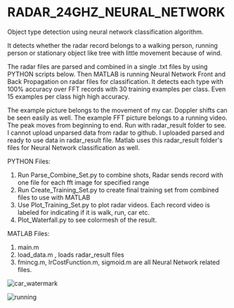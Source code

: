 # RADAR_24GHZ_NEURAL_NETWORK
Object type detection using neural network classification algorithm.

It detects whether the radar record belongs to a walking person, running person or stationary object like tree with little movement because of wind.

The radar files are parsed and combined in a single .txt files by using PYTHON scripts below.
Then MATLAB is running Neural Network Front and Back Propagation on radar files for classification. It detects each type with 100% accuracy over FFT records with 30 training examples per class. Even 15 examples per class high high accuracy.

The example picture belongs to the movement of my car. Doppler shifts can be seen easily as well.
The example FFT picture belongs to a running video. The peak moves from beginning to end. Run with radar_result folder to see.
I cannot upload unparsed data from radar to github. I uploaded parsed and ready to use data in radar_result file. Matlab uses this radar_result folder's files for Neural Network classification as well.

PYTHON Files:
1.	Run Parse_Combine_Set.py to combine shots, Radar sends record with one file for each fft image for specified range
2.	Run Create_Training_Set.py to create final training set from combined files to use with MATLAB
3.	Use Plot_Training_Set.py to plot radar videos. Each record video is labeled for indicating if it is walk, run, car etc. 
4.  Plot_Waterfall.py to see colormesh of the result. 

MATLAB Files:
1. main.m
2. load_data.m , loads radar_result files
3. fmincg.m, lrCostFunction.m, sigmoid.m are all Neural Network related files.

![car_watermark](https://user-images.githubusercontent.com/61315249/82326657-d6e34300-99e5-11ea-8004-1b3b01aaef30.png)

![running](https://user-images.githubusercontent.com/61315249/82326898-37728000-99e6-11ea-909c-c5766b5d3f8d.png)
